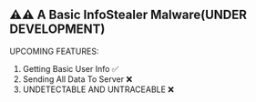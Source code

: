 ## ⚠️⚠️ A Basic InfoStealer Malware(UNDER DEVELOPMENT)

UPCOMING FEATURES:
1. Getting Basic User Info  ✅ 
2. Sending All Data To Server  ❌
3. UNDETECTABLE AND UNTRACEABLE  ❌
